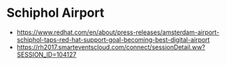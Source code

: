 # Schiphol Airport

- https://www.redhat.com/en/about/press-releases/amsterdam-airport-schiphol-taps-red-hat-support-goal-becoming-best-digital-airport
- https://rh2017.smarteventscloud.com/connect/sessionDetail.ww?SESSION_ID=104127

